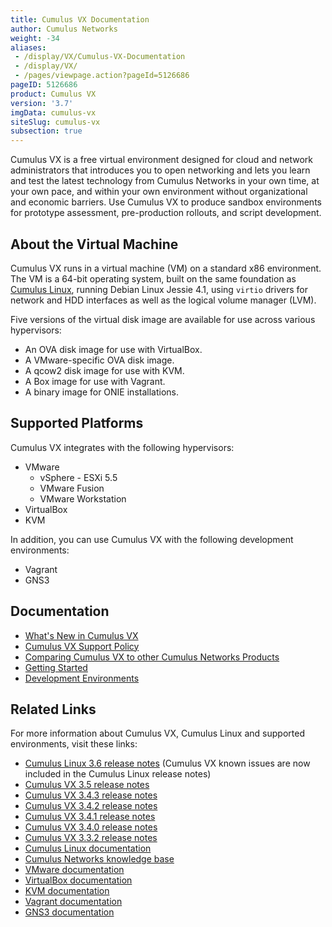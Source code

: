 ```yaml
---
title: Cumulus VX Documentation
author: Cumulus Networks
weight: -34
aliases:
 - /display/VX/Cumulus-VX-Documentation
 - /display/VX/
 - /pages/viewpage.action?pageId=5126686
pageID: 5126686
product: Cumulus VX
version: '3.7'
imgData: cumulus-vx
siteSlug: cumulus-vx
subsection: true
---
```

Cumulus VX is a free virtual environment designed for cloud and network
administrators that introduces you to open networking and lets you learn
and test the latest technology from Cumulus Networks in your own time,
at your own pace, and within your own environment without organizational
and economic barriers. Use Cumulus VX to produce sandbox environments
for prototype assessment, pre-production rollouts, and script
development.

## About the Virtual Machine

Cumulus VX runs in a virtual machine (VM) on a standard x86 environment.
The VM is a 64-bit operating system, built on the same foundation as
[Cumulus Linux](/cumulus-linux), running Debian Linux Jessie 4.1, using `virtio`
drivers for network and HDD interfaces as well as the logical volume manager (LVM).

Five versions of the virtual disk image are available for use across
various hypervisors:

- An OVA disk image for use with VirtualBox.
- A VMware-specific OVA disk image.
- A qcow2 disk image for use with KVM.
- A Box image for use with Vagrant.
- A binary image for ONIE installations.

## Supported Platforms

Cumulus VX integrates with the following hypervisors:

- VMware
  - vSphere - ESXi 5.5
  - VMware Fusion
  - VMware Workstation
- VirtualBox
- KVM

In addition, you can use Cumulus VX with the following development environments:

- Vagrant
- GNS3

## Documentation

- [What's New in Cumulus VX](/cumulus-vx/Whats-New-in-Cumulus-VX/)
- [Cumulus VX Support Policy](/cumulus-vx/Cumulus-VX-Support-Policy)
- [Comparing Cumulus VX to other Cumulus Networks Products](/cumulus-vx/Comparing-Cumulus-VX-to-other-Cumulus-Networks-Products)
- [Getting Started](/cumulus-vx/Getting-Started/)
- [Development Environments](/cumulus-vx/Development-Environments/)

## Related Links

For more information about Cumulus VX, Cumulus Linux and supported
environments, visit these links:

- [Cumulus Linux 3.6 release notes](https://support.cumulusnetworks.com/hc/en-us/articles/360003039873-Cumulus-Linux-3-6-Release-Notes)
    (Cumulus VX known issues are now included in the Cumulus Linux release notes)
- [Cumulus VX 3.5 release notes](https://support.cumulusnetworks.com/hc/en-us/articles/115015782767)
- [Cumulus VX 3.4.3 release notes](https://support.cumulusnetworks.com/hc/en-us/articles/115014868628-Cumulus-VX-3-4-3-Release-Notes)
- [Cumulus VX 3.4.2 release notes](https://support.cumulusnetworks.com/hc/en-us/articles/115013055568)
- [Cumulus VX 3.4.1 release notes](https://support.cumulusnetworks.com/hc/en-us/articles/115012374488-Cumulus-VX-3-4-1-Release-Notes)
- [Cumulus VX 3.4.0 release notes](https://support.cumulusnetworks.com/hc/en-us/articles/115011842507-Cumulus-VX-3-4-0-Release-Notes)
- [Cumulus VX 3.3.2 release notes](https://support.cumulusnetworks.com/hc/en-us/articles/115009425847-Cumulus-VX-3-3-2-Release-Notes)
- [Cumulus Linux documentation](/cumulus-linux)
- [Cumulus Networks knowledge base](https://support.cumulusnetworks.com/hc/en-us/)
- [VMware documentation](https://www.vmware.com/support/pubs/)
- [VirtualBox documentation](https://www.virtualbox.org/wiki/Documentation)
- [KVM documentation](http://www.linux-kvm.org/page/Documents)
- [Vagrant documentation](https://docs.vagrantup.com/v2/)
- [GNS3 documentation](http://docs.gns3.com/appliances/cumulus-vx.html)
